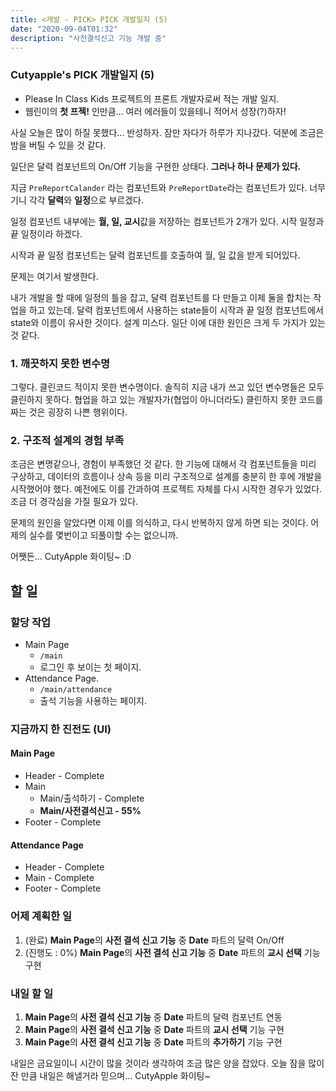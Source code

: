 ```yaml
---
title: <개발 - PICK> PICK 개발일지 (5)
date: "2020-09-04T01:32"
description: "사전결석신고 기능 개발 중"
---
```


### Cutyapple's PICK 개발일지 (5)

- Please In Class Kids 프로젝트의 프론트 개발자로써 적는 개발 일지.
- 웹린이의 **첫 프젝!** 인만큼... 여러 에러들이 있을테니 적어서 성장(?)하자!

사실 오늘은 많이 하질 못했다... 반성하자. 잠만 자다가 하루가 지나갔다. 덕분에 조금은 밤을 버틸 수 있을 것 같다.

일단은 달력 컴포넌트의 On/Off 기능을 구현한 상태다. **그러나 하나 문제가 있다.**

지금 `PreReportCalander` 라는 컴포넌트와 `PreReportDate`라는 컴포넌트가 있다. 너무 기니 각각 **달력**와 **일정**으로 부르겠다.

일정 컴포넌트 내부에는 **월, 일, 교시**값을 저장하는 컴포넌트가 2개가 있다. 시작 일정과 끝 일정이라 하겠다.

시작과 끝 일정 컴포넌트는 달력 컴포넌트를 호출하여 월, 일 값을 받게 되어있다.

문제는 여기서 발생한다.

내가 개발을 할 때에 일정의 틀을 잡고, 달력 컴포넌트를 다 만들고 이제 둘을 합치는 작업을 하고 있는데. 달력 컴포넌트에서 사용하는 state들이 시작과 끝 일정 컴포넌트에서 state와 이름이 유사한 것이다. 설계 미스다. 일단 이에 대한 원인은 크게 두 가지가 있는 것 같다.

### 1. 깨끗하지 못한 변수명

그렇다. 클린코드 적이지 못한 변수명이다. 솔직히 지금 내가 쓰고 있던 변수명들은 모두 클린하지 못하다. 협업을 하고 있는 개발자가(협업이 아니더라도) 클린하지 못한 코드를 짜는 것은 굉장히 나쁜 행위이다.

### 2. 구조적 설계의 경험 부족

조금은 변명같으나, 경험이 부족했던 것 같다. 한 기능에 대해서 각 컴포넌트들을 미리 구상하고, 데이터의 흐름이나 상속 등을 미리 구조적으로 설계를 충분히 한 후에 개발을 시작했어야 했다. 예전에도 이를 간과하여 프로젝트 자체를 다시 시작한 경우가 있었다. 조금 더 경각심을 가질 필요가 있다.

문제의 원인을 알았다면 이제 이를 의식하고, 다시 반복하지 않게 하면 되는 것이다. 어제의 실수를 몇번이고 되풀이할 수는 없으니까.

어쨋든... CutyApple 화이팅~ :D

## 할 일

### 할당 작업

- Main Page
  - `/main`
  - 로그인 후 보이는 첫 페이지.
- Attendance Page.
  - `/main/attendance`
  - 출석 기능을 사용하는 페이지.

### 지금까지 한 진전도 (UI)

#### Main Page

- Header - Complete
- Main
  - Main/출석하기 - Complete
  - **Main/사전결석신고 - 55%**
- Footer - Complete

#### Attendance Page

- Header - Complete
- Main - Complete
- Footer - Complete

### 어제 계획한 일

1. (완료) **Main Page**의 **사전 결석 신고 기능** 중 **Date** 파트의 달력 On/Off
2. (진행도 : 0%) **Main Page**의 **사전 결석 신고 기능** 중 **Date** 파트의 **교시 선택** 기능 구현

### 내일 할 일

1. **Main Page**의 **사전 결석 신고 기능** 중 **Date** 파트의 달력 컴포넌트 연동
2. **Main Page**의 **사전 결석 신고 기능** 중 **Date** 파트의 **교시 선택** 기능 구현
3. **Main Page**의 **사전 결석 신고 기능** 중 **Date** 파트의 **추가하기** 기능 구현

내일은 금요일이니 시간이 많을 것이라 생각하여 조금 많은 양을 잡았다. 오늘 잠을 많이 잔 만큼 내일은 해낼거라 믿으며... CutyApple 화이팅~
